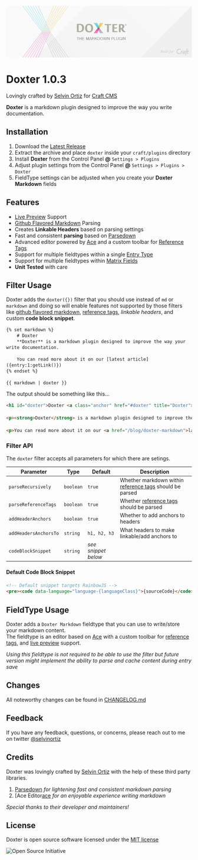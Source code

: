 ![Doxter](resources/img/doxter.png)

# Doxter 1.0.3
Lovingly crafted by [Selvin Ortiz][developer] for [Craft CMS][craft]

**Doxter** is a markdown plugin designed to improve the way you write documentation.

## Installation
1. Download the [Latest Release][release]
2. Extract the archive and place `doxter` inside your `craft/plugins` directory
4. Install **Doxter** from the Control Panel **@** `Settings > Plugins`
5. Adjust plugin settings from the Control Panel **@** `Settings > Plugins > Doxter`
6. FieldType settings can be adjusted when you create your **Doxter Markdown** fields

## Features
* [Live Preview][preview] Support
* [Github Flavored Markdown][gfm] Parsing
* Creates **Linkable Headers** based on parsing settings
* Fast and consistent **parsing** based on [Parsedown][parsedown]
* Advanced editor powered by [Ace][ace] and a custom toolbar for [Reference Tags][refTags]
* Support for multiple fieldtypes within a single [Entry Type][entrytypes]
* Support for multiple fieldtypes within [Matrix Fields][matrix]
* **Unit Tested** with care

## Filter Usage
Doxter adds the `doxter({})` filter that you should use instead of `md` or `markdown` and doing so
will enable features not supported by those filters like [github flavored markdown][gfm], [reference tags][parseRefs], _linkable headers_,
and custom **code block snippet**.

```twig
{% set markdown %}
    # Doxter
    **Doxter** is a markdown plugin designed to improve the way your write documentation.

    You can read more about it on our [latest article]({entry:1:getLink()})
{% endset %}

{{ markdown | doxter }}
```

The output should be something like this...

```html
<h1 id="doxter">Doxter <a class="anchor" href="#doxter" title="Doxter">#</a></h1>

<p><strong>Doxter</strong> is a markdown plugin designed to improve the way your write documentation.</p>

<p>You can read more about it on our <a href="/blog/doxter-markdown">latest post</a><p>
```

### Filter API
The `doxter` filter accepts all parameters for which there are setings.

| Parameter                 | Type          | Default               | Description                                                           |
|-----------------------    |-----------    |--------------------   |----------------------------------------------------------             |
| `parseRecursively`        | `boolean`     | `true`                | Whether markdown within [reference tags][refTags] should be parsed    |
| `parseReferenceTags`      | `boolean`     | `true`                | Whether [reference tags][refTags] should be parsed                    |
| `addHeaderAnchors`        | `boolean`     | `true`                | Whether to add anchors to headers                                     |
| `addHeadersAnchorsTo`     | `string`      | `h1, h2, h3`          | What headers to make linkable/add anchors to                          |
| `codeBlockSnippet`        | `string`      | _see snippet below_   |                                                                      |

#### Default Code Block Snippet
```html
<!-- Default snippet targets RainbowJS -->
<pre><code data-language="language-{languageClass}">{sourceCode}</code></pre>
```

## FieldType Usage
Doxter adds a `Doxter Markdown` fieldtype that you can use to write/store your markdown content.  
The fieldtype is an editor based on [Ace][ace] with a custom toolbar for [reference tags][refTags], and [live preview][preview] support.

_Using this fieldtype is not required to be able to use the filter but future version might implement the ability to parse and cache content during entry save_

## Changes
All noteworthy changes can be found in [CHANGELOG.md][changelog]

## Feedback
If you have any feedback, questions, or concerns, please reach out to me on twitter [@selvinortiz][developer]

## Credits
Doxter was lovingly crafted by [Selvin Ortiz][developer] with the help of these third party libraries.

1. [Parsedown][parsedown] _for lightening fast and consistent markdown parsing_
2. [Ace Editor[ace] _for an enjoyable experience writing markdown_

_Special thanks to their developer and maintainers!_

## License
Doxter is open source software licensed under the [MIT license][license]

![Open Source Initiative][osilogo]

[craft]:http://buildwithcraft.com "Craft CMS"
[developer]:http://twitter.com/selvinortiz "@selvinortiz"
[release]:https://github.com/selvinortiz/craft.doxter/releases "Official Release"
[refTags]:http://buildwithcraft.com/docs/reference-tags "Reference Tags"
[parseRefs]:http://buildwithcraft.com/docs/templating/filters#parseRefs "Reference Tag Filter"
[preview]:http://buildwithcraft.com/features/live-preview "Live Preview"
[matrix]:http://buildwithcraft.com/features/matrix "Matrix"
[entrytypes]:http://buildwithcraft.com/features/entry-types "Entry Types"
[gfm]: https://help.github.com/articles/github-flavored-markdown "Github Flavored Markdown"
[parsedown]:https://github.com/erusev/parsedown "Parsedown"
[changelog]:https://github.com/selvinortiz/craft.doxter/blob/master/CHANGELOG.md "The Changelog"
[license]:https://raw.github.com/selvinortiz/craft.doxter/master/LICENSE "MIT License"
[osilogo]:https://github.com/selvinortiz/craft.doxter/raw/master/resources/img/osilogo.png "Open Source Initiative"
[ace]:http://ace.c9.io "Ace Editor"
